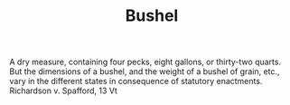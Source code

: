 ---
title: Bushel
letter: B
permalink: "/definitions/bld-bushel.html"
body: A dry measure, containing four pecks, eight gallons, or thirty-two quarts. But
  the dimensions of a bushel, and the weight of a bushel of grain, etc., vary in the
  different states in consequence of statutory enactments. Richardson v. Spafford,
  13 Vt
published_at: '2018-07-07'
source: Black's Law Dictionary 2nd Ed (1910)
layout: post
---